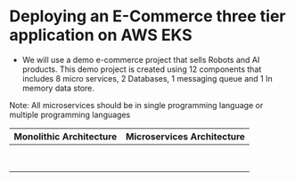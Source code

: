 
# Deploying an E-Commerce three tier application on AWS EKS

- We will use a demo e-commerce project that sells Robots and AI products. This demo project is created using 12 components that includes 8 micro services, 2 Databases, 1 messaging queue and 1 In memory data store.


Note: All microservices should be in single programming language or multiple programming languages

|Monolithic Architecture|Microservices Architecture|
|---|---|
|||
|||
|||
|||
|||
|||
|||
|||



